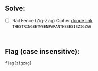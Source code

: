 ## Solve:

- [ ] Rail Fence (Zig-Zag) Cipher
  [dcode link](https://www.dcode.fr/rail-fence-cipher)
  <br>
  `THESTRINGBETWEENPARANTHESESISZIGZAG`

<br>

## Flag (case insensitive):
`flag{zigzag}`
  

